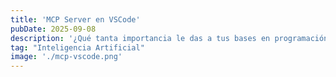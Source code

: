 ```yaml
---
title: 'MCP Server en VSCode'
pubDate: 2025-09-08
description: '¿Qué tanta importancia le das a tus bases en programación? 💻 En estos tiempos de IA 🤖 y Vibe Coding, tus fundamentos importan más que nunca. Por eso, en este artículo quiero compartirte mi opinión sobre el tema.'
tag: "Inteligencia Artificial" 
image: './mcp-vscode.png'
---
```

